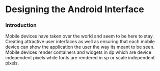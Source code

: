# Designing the Android Interface

### Introduction
Mobile devices have taken over the world and seem to be here to stay. Creating attractive user interfaces as well as ensuring that each mobile device can show the application the user the way its meant to be seen. Mobile devices render containers and widgets in dp which are device independent pixels while fonts are rendered in sp or scale independent pixels.
